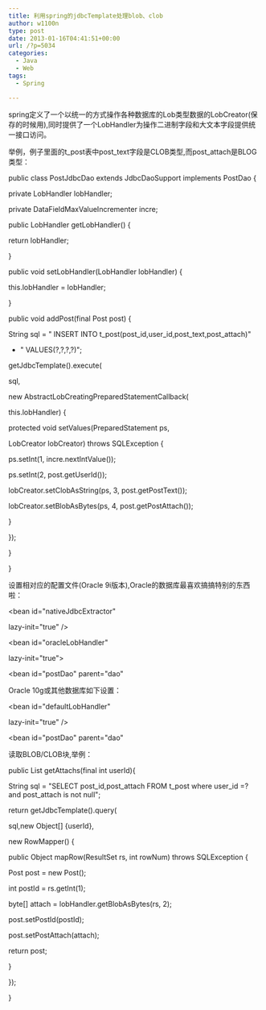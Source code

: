 ```yaml
---
title: 利用spring的jdbcTemplate处理blob、clob
author: w1100n
type: post
date: 2013-01-16T04:41:51+00:00
url: /?p=5034
categories:
  - Java
  - Web
tags:
  - Spring

---
```

spring定义了一个以统一的方式操作各种数据库的Lob类型数据的LobCreator(保存的时候用),同时提供了一个LobHandler为操作二进制字段和大文本字段提供统一接口访问。
  
举例，例子里面的t\_post表中post\_text字段是CLOB类型,而post_attach是BLOG类型：

public class PostJdbcDao extends JdbcDaoSupport implements PostDao {
  
private LobHandler lobHandler;
  
private DataFieldMaxValueIncrementer incre;
  
public LobHandler getLobHandler() {
  
return lobHandler;
  
}
  
public void setLobHandler(LobHandler lobHandler) {
  
this.lobHandler = lobHandler;
  
}
  
public void addPost(final Post post) {
  
String sql = " INSERT INTO t\_post(post\_id,user\_id,post\_text,post_attach)"
  
+ " VALUES(?,?,?,?)";
  
getJdbcTemplate().execute(
  
sql,
  
new AbstractLobCreatingPreparedStatementCallback(
  
this.lobHandler) {
  
protected void setValues(PreparedStatement ps,
  
LobCreator lobCreator) throws SQLException {
  
ps.setInt(1, incre.nextIntValue());
  
ps.setInt(2, post.getUserId());
  
lobCreator.setClobAsString(ps, 3, post.getPostText());
  
lobCreator.setBlobAsBytes(ps, 4, post.getPostAttach());
  
}
  
});
  
}
  
}

设置相对应的配置文件(Oracle 9i版本),Oracle的数据库最喜欢搞搞特别的东西啦：

<bean id="nativeJdbcExtractor"

lazy-init="true" />
  
<bean id="oracleLobHandler"

lazy-init="true">
  
<property name="nativeJdbcExtractor" ref="nativeJdbcExtractor" />
  
</bean>
  
<bean id="dao" abstract="true">
  
<property name="jdbcTemplate" ref="jdbcTemplate" />
  
</bean>
  
<bean id="postDao" parent="dao"
  
>
  
<property name="lobHandler" ref="oracleLobHandler" />
  
</bean>

Oracle 10g或其他数据库如下设置：

<bean id="defaultLobHandler"

lazy-init="true" />
  
<bean id="dao" abstract="true">
  
<property name="jdbcTemplate" ref="jdbcTemplate" />
  
</bean>
  
<bean id="postDao" parent="dao"
  
>
  
<property name="lobHandler" ref="defaultLobHandler" />
  
</bean>

读取BLOB/CLOB块,举例：

public List getAttachs(final int userId){
  
String sql = "SELECT post\_id,post\_attach FROM t\_post where user\_id =? and post_attach is not null";
  
return getJdbcTemplate().query(
  
sql,new Object[] {userId},
  
new RowMapper() {
  
public Object mapRow(ResultSet rs, int rowNum) throws SQLException {
  
Post post = new Post();
  
int postId = rs.getInt(1);
  
byte[] attach = lobHandler.getBlobAsBytes(rs, 2);
  
post.setPostId(postId);
  
post.setPostAttach(attach);
  
return post;
  
}
  
});
  
}